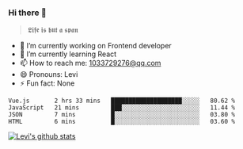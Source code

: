 ### Hi there 👋

> 𝕷𝖎𝖋𝖊 𝖎𝖘 𝖇𝖚𝖙 𝖆 𝖘𝖕𝖆𝖓

- 🔭 I’m currently working on Frontend developer
- 🌱 I’m currently learning React
- 📫 How to reach me: 1033729276@qq.com
- 😄 Pronouns: Levi
- ⚡ Fun fact: None


<!--START_SECTION:waka-->
```text
Vue.js       2 hrs 33 mins   ████████████████████░░░░░   80.62 % 
JavaScript   21 mins         ███░░░░░░░░░░░░░░░░░░░░░░   11.44 % 
JSON         7 mins          █░░░░░░░░░░░░░░░░░░░░░░░░   03.80 % 
HTML         6 mins          █░░░░░░░░░░░░░░░░░░░░░░░░   03.60 % 
```
<!--END_SECTION:waka-->


[![Levi's github stats](https://github-readme-stats.vercel.app/api?username=chaossssss)](https://github.com/anuraghazra/github-readme-stats)